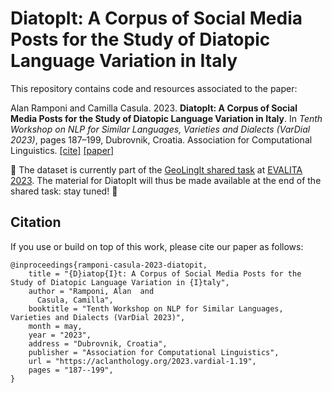 # DiatopIt: A Corpus of Social Media Posts for the Study of Diatopic Language Variation in Italy

This repository contains code and resources associated to the paper:

Alan Ramponi and Camilla Casula. 2023. **DiatopIt: A Corpus of Social Media Posts for the Study of Diatopic Language Variation in Italy**. In *Tenth Workshop on NLP for Similar Languages, Varieties and Dialects (VarDial 2023)*, pages 187–199, Dubrovnik, Croatia. Association for Computational Linguistics. [[cite]](#citation) [[paper]](https://aclanthology.org/2023.vardial.1.19/)


:construction: The dataset is currently part of the [GeoLingIt shared task](https://sites.google.com/view/geolingit) at [EVALITA 2023](https://www.evalita.it/campaigns/evalita-2023/). The material for DiatopIt will thus be made available at the end of the shared task: stay tuned! :construction:


## Citation

If you use or build on top of this work, please cite our paper as follows:

```
@inproceedings{ramponi-casula-2023-diatopit,
    title = "{D}iatop{I}t: A Corpus of Social Media Posts for the Study of Diatopic Language Variation in {I}taly",
    author = "Ramponi, Alan  and
      Casula, Camilla",
    booktitle = "Tenth Workshop on NLP for Similar Languages, Varieties and Dialects (VarDial 2023)",
    month = may,
    year = "2023",
    address = "Dubrovnik, Croatia",
    publisher = "Association for Computational Linguistics",
    url = "https://aclanthology.org/2023.vardial-1.19",
    pages = "187--199",
}
```
